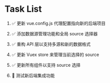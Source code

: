 # Task List

1. ✅ 更新 vue.config.js 代理配置指向新的后端项目

2. ✅ 添加数据源管理功能和全局 source 选择器

3. ✅ 重构 API 层以支持多源和新的数据格式

4. ✅ 更新 Vuex store 来管理当前选择的 source

5. ✅ 更新所有组件以支持 source 选择

6. 🔄 测试新后端集成功能


